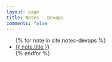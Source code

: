 ```yaml
---
layout: page
title: Notes - Devops
comments: false
---
```

<ul>
  {% for note in site.notes-devops %}
    <li>
      <a href="{{ note.url }}">{{ note.title }}</a>
    </li>
  {% endfor %}
</ul>
